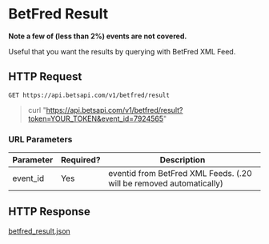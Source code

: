 # BetFred Result

**Note a few of (less than 2%) events are not covered.**

Useful that you want the results by querying with BetFred XML Feed.

## HTTP Request

`GET https://api.betsapi.com/v1/betfred/result`

> curl "https://api.betsapi.com/v1/betfred/result?token=YOUR_TOKEN&event_id=7924565"

### URL Parameters

Parameter | Required? | Description
--------- | ------- | -----------
event_id | Yes | eventid from BetFred XML Feeds. (.20 will be removed automatically)

## HTTP Response

[betfred_result.json](../samples/betfred_result.json)
